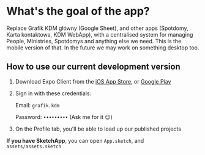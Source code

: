 # What's the goal of the app?
Replace Grafik KDM główny (Google Sheet), and other apps (Spotdomy, Karta kontaktowa, KDM WebApp), with a centralised system for managing People, Ministries, Spotdomys and anything else we need. This is the mobile version of that. In the future we may work on something desktop too.

## How to use our current development version
1. Download Expo Client from the [iOS App Store](https://itunes.apple.com/us/app/expo-client/id982107779?mt=8&app=itunes&ign-mpt=uo%3D4), or [Google Play](https://play.google.com/store/apps/details?id=host.exp.exponent&hl=en)
2. Sign in with these credentials:

    Email: `grafik.kdm`
    
    Password: `•••••••••` (Ask me for it 😉)
3. On the Profile tab, you'll be able to load up our published projects

**If you have SketchApp**, you can open `App.sketch`, and `assets/assets.sketch`
